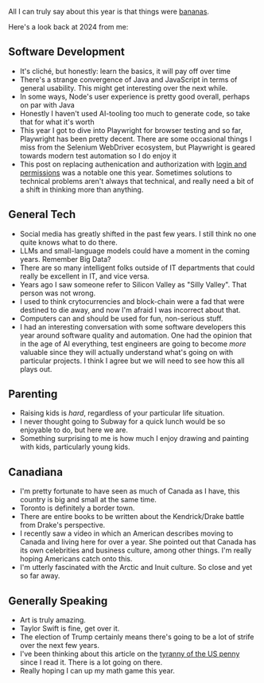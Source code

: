 All I can truly say about this year is that things were [bananas](https://www.theguardian.com/world/2024/nov/29/crypto-entrepreneur-justin-sun-eats-banana-art-he-bought-for-6m-dollars).

Here's a look back at 2024 from me:

## Software Development
- It's cliché, but honestly: learn the basics, it will pay off over time
- There's a strange convergence of Java and JavaScript in terms of general usability. This might get interesting over the next while. 
- In some ways, Node's user experience is pretty good overall, perhaps on par with Java
- Honestly I haven't used AI-tooling too much to generate code, so take that for what it's worth
- This year I got to dive into Playwright for browser testing and so far, Playwright has been pretty decent. There are some occasional things I miss from the Selenium WebDriver ecosystem, but Playwright is geared towards modern test automation so I do enjoy it
- This post on replacing authenication and authorization with [login and permissions](https://ntietz.com/blog/lets-say-instead-of-auth/) was a notable one this year. Sometimes solutions to technical problems aren't always that technical, and really need a bit of a shift in thinking more than anything.

## General Tech
- Social media has greatly shifted in the past few years. I still think no one quite knows what to do there.
- LLMs and small-language models could have a moment in the coming years. Remember Big Data?
- There are so many intelligent folks outside of IT departments that could really be excellent in IT, and vice versa.
- Years ago I saw someone refer to Silicon Valley as "Silly Valley". That person was not wrong.
- I used to think crytocurrencies and block-chain were a fad that were destined to die away, and now I'm afraid I was incorrect about that.
- Computers can and should be used for fun, non-serious stuff.
- I had an interesting conversation with some software developers this year around software quality and automation. One had the opinion that in the age of AI everything, test engineers are going to become _more_ valuable since they will actually understand what's going on with particular projects. I think I agree but we will need to see how this all plays out.


## Parenting
- Raising kids is _hard_, regardless of your particular life situation.
- I never thought going to Subway for a quick lunch would be so enjoyable to do, but here we are.
- Something surprising to me is how much I enjoy drawing and painting with kids, particularly young kids.

## Canadiana
- I'm pretty fortunate to have seen as much of Canada as I have, this country is big and small at the same time.
- Toronto is definitely a border town.
- There are entire books to be written about the Kendrick/Drake battle from Drake's perspective.
- I recently saw a video in which an American describes moving to Canada and living here for over a year. She pointed out that Canada has its own celebrities and business culture, among other things. I'm really hoping Americans catch onto this.
- I'm utterly fascinated with the Arctic and Inuit culture. So close and yet so far away.

## Generally Speaking
- Art is truly amazing.
- Taylor Swift is fine, get over it.
- The election of Trump certainly means there's going to be a lot of strife over the next few years.
- I've been thinking about this article on the [tyranny of the US penny](https://www.nytimes.com/2024/09/01/magazine/worthless-pennies-united-states-economy.html) since I read it. There is a lot going on there.
- Really hoping I can up my math game this year.